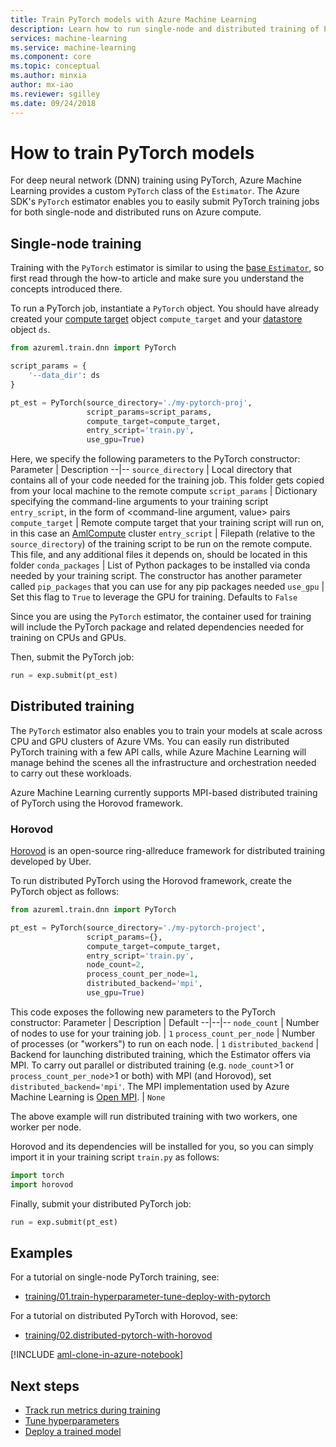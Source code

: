 ```yaml
---
title: Train PyTorch models with Azure Machine Learning
description: Learn how to run single-node and distributed training of PyTorch models with the PyTorch estimator
services: machine-learning
ms.service: machine-learning
ms.component: core
ms.topic: conceptual
ms.author: minxia
author: mx-iao
ms.reviewer: sgilley
ms.date: 09/24/2018
---
```


# How to train PyTorch models

For deep neural network (DNN) training using PyTorch, Azure Machine Learning provides a custom `PyTorch` class of the `Estimator`. The Azure SDK's `PyTorch` estimator enables you to easily submit PyTorch training jobs for both single-node and distributed runs on Azure compute.

## Single-node training
Training with the `PyTorch` estimator is similar to using the [base `Estimator`](how-to-train-ml-models.md), so first read through the how-to article and make sure you understand the concepts introduced there.
  
To run a PyTorch job, instantiate a `PyTorch` object. You should have already created your [compute target](how-to-set-up-training-targets.md#amlcompute) object `compute_target` and your [datastore](how-to-access-data.md) object `ds`.

```Python
from azureml.train.dnn import PyTorch

script_params = {
    '--data_dir': ds
}

pt_est = PyTorch(source_directory='./my-pytorch-proj',
                 script_params=script_params,
                 compute_target=compute_target,
                 entry_script='train.py',
                 use_gpu=True)
```

Here, we specify the following parameters to the PyTorch constructor:
Parameter | Description
--|--
`source_directory` |  Local directory that contains all of your code needed for the training job. This folder gets copied from your local machine to the remote compute
`script_params` |  Dictionary specifying the command-line arguments to your training script `entry_script`, in the form of <command-line argument, value> pairs
`compute_target` |  Remote compute target that your training script will run on, in this case an [AmlCompute](how-to-set-up-training-targets.md#amlcompute) cluster
`entry_script` |  Filepath (relative to the `source_directory`) of the training script to be run on the remote compute. This file, and any additional files it depends on, should be located in this folder
`conda_packages` |  List of Python packages to be installed via conda needed by your training script. The constructor has another parameter called `pip_packages` that you can use for any pip packages needed
`use_gpu` |  Set this flag to `True` to leverage the GPU for training. Defaults to `False`

Since you are using the `PyTorch` estimator, the container used for training will include the PyTorch package and related dependencies needed for training on CPUs and GPUs.

Then, submit the PyTorch job:
```Python
run = exp.submit(pt_est)
```

## Distributed training
The `PyTorch` estimator also enables you to train your models at scale across CPU and GPU clusters of Azure VMs. You can easily run distributed PyTorch training with a few API calls, while Azure Machine Learning will manage behind the scenes all the infrastructure and orchestration needed to carry out these workloads.

Azure Machine Learning currently supports MPI-based distributed training of PyTorch using the Horovod framework.

### Horovod
[Horovod](https://github.com/uber/horovod) is an open-source ring-allreduce framework for distributed training developed by Uber.

To run distributed PyTorch using the Horovod framework, create the PyTorch object as follows:

```Python
from azureml.train.dnn import PyTorch

pt_est = PyTorch(source_directory='./my-pytorch-project',
                 script_params={},
                 compute_target=compute_target,
                 entry_script='train.py',
                 node_count=2,
                 process_count_per_node=1,
                 distributed_backend='mpi',
                 use_gpu=True)
```

This code exposes the following new parameters to the PyTorch constructor:
Parameter | Description | Default
--|--|--
`node_count` |  Number of nodes to use for your training job. | `1`
`process_count_per_node` |  Number of processes (or "workers") to run on each node. | `1`
`distributed_backend` |  Backend for launching distributed training, which the Estimator offers via MPI.  To carry out parallel or distributed training (e.g. `node_count`>1 or `process_count_per_node`>1 or both) with MPI (and Horovod), set `distributed_backend='mpi'`. The MPI implementation used by Azure Machine Learning is [Open MPI](https://www.open-mpi.org/). | `None`

The above example will run distributed training with two workers, one worker per node.

Horovod and its dependencies will be installed for you, so you can simply import it in your training script `train.py` as follows:
```Python
import torch
import horovod
```

Finally, submit your distributed PyTorch job:
```Python
run = exp.submit(pt_est)
```

## Examples
For a tutorial on single-node PyTorch training, see:
* [training/01.train-hyperparameter-tune-deploy-with-pytorch](https://github.com/Azure/MachineLearningNotebooks/tree/master/training/01.train-hyperparameter-tune-deploy-with-pytorch)

For a tutorial on distributed PyTorch with Horovod, see:
* [training/02.distributed-pytorch-with-horovod](https://github.com/Azure/MachineLearningNotebooks/blob/master/training/02.distributed-pytorch-with-horovod)

[!INCLUDE [aml-clone-in-azure-notebook](../../../includes/aml-clone-for-examples.md)]

## Next steps
* [Track run metrics during training](how-to-track-experiments.md)
* [Tune hyperparameters](how-to-tune-hyperparameters.md)
* [Deploy a trained model](how-to-deploy-and-where.md)
